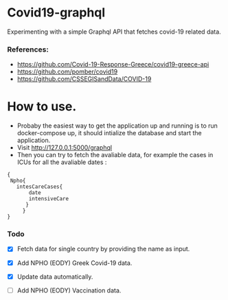# Covid19-graphql
Experimenting with a simple Graphql API that fetches covid-19 related data.

### References:

* https://github.com/Covid-19-Response-Greece/covid19-greece-api
* https://github.com/pomber/covid19
* https://github.com/CSSEGISandData/COVID-19


# How to use.
 * Probaby the easiest way to get the application up and running is to run
 docker-compose up, it should intialize the database and start the application.
 * Visit http://127.0.0.1:5000/graphql
 * Then you can try to fetch the avaliable data, for example the cases in ICUs for all the avaliable dates :
 
 ```
{ 
  Npho{ 
    intesCareCases{
        date
        intensiveCare 
       }
      }
}
```
  
### Todo
- [x] Fetch data for single country by providing the name as input.

- [x] Add NPHO (EODY) Greek Covid-19 data.

- [x] Update data automatically.

- [ ] Add NPHO (EODY) Vaccination data.
